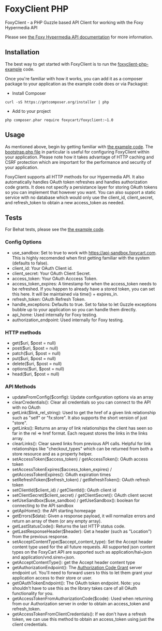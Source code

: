 # FoxyClient PHP
FoxyClient - a PHP Guzzle based API Client for working with the Foxy Hypermedia API

Please see <a href="https://api.foxycart.com/docs">the Foxy Hypermedia API documentation</a> for more information.

## Installation

The best way to get started with FoxyClient is to run the <a href="https://github.com/FoxyCart/foxyclient-php-example">foxyclient-php-example</a> code.

Once you're familiar with how it works, you can add it as a composer package to your application as the example code does or via Packagist:

 * Install Composer

`curl -sS https://getcomposer.org/installer | php`

 * Add to your project

`php composer.phar require foxycart/foxyclient:~1.0`

## Usage

As mentioned above, begin by getting familiar with <a href="https://github.com/FoxyCart/foxyclient-php-example">the example code</a>. The <a href="https://github.com/FoxyCart/foxyclient-php-example/blob/master/bootstrap.php">bootstrap.php file</a> in particular is useful for configuring FoxyClient within your application. Please note how it takes advantage of HTTP caching and CSRF protection which are important for the performance and security of your application.

FoxyClient supports all HTTP methods for our Hypermedia API. It also automatically handles OAuth token refreshes and handles authorization code grants. It does not specify a persistance layer for storing OAuth tokens so you can implement that however you want. You can also support a static service with no database which would only use the client_id, client_secret, and refresh_token to obtain a new access_token as needed.

## Tests

For Behat tests, please see the <a href="https://github.com/FoxyCart/foxyclient-php-example/blob/master/features/">the example code</a>.

### Config Options
 * use_sandbox: Set to true to work with https://api-sandbox.foxycart.com. This is highly recomended when first getting familiar with the system (defaults to false).
 * client_id: Your OAuth Client id.
 * client_secret: Your OAuth Client Secret.
 * access_token: Your OAuth Acccess Token.
 * access_token_expires: A timestamp for when the access_token needs to be refreshed. If you happen to already have a stored token, you can set this here. It will be maintained via time() + expires_in.
 * refresh_token: OAuth Refresh Token.
 * handle_exceptions: Defaults to true. Set to false to let Guzzle exceptions bubble up to your application so you can handle them directly.
 * api_home: Used internally for Foxy testing.
 * authorization_endpoint: Used internally for Foxy testing.

### HTTP methods
 * get($uri, $post = null)
 * post($uri, $post = null)
 * patch($uri, $post = null)
 * put($uri, $post = null)
 * delete($uri, $post = null)
 * options($uri, $post = null)
 * head($uri, $post = null)

### API Methods
 * updateFromConfig($config): Update configuration options via an array
 * clearCredentials(): Clear all credentials so you can connect to the API with no OAuth
 * getLink($link_rel_string): Used to get the href of a given link relationship such as "self" or "fx:store". It also supports the short version of just "store".
 * getLinks(): Returns an array of link relationships the client has seen so far in the rel => href format. Each request stores the links in the links array.
 * clearLinks(): Clear saved links from previous API calls. Helpful for link relationships like "checkout_types" which can be returned from both a store resource and as a property helper.
 * setAccessToken($access_token) / getAccessToken(): OAuth access token
 * setAccessTokenExpires($access_token_expires) / getAccessTokenExpires(): OAuth expiration times
 * setRefreshToken($refresh_token) / getRefreshToken(): OAuth refresh token
 * setClientId($client_id) / getClientId(): OAuth client id
 * setClientSecret($client_secret) / getClientSecret(): OAuth client secret
 * setUseSandbox($use_sandbox) / getUseSandbox(): boolean for connecting to the API sandbox
 * getApiHome(): the API starting homepage
 * getErrors($data): Given a response payload, it will normalize errors and return an array of them (or any empty array).
 * getLastStatusCode(): Returns the last HTTP status code.
 * getLastResponseHeader($header): Get a header (such as "Location") from the previous response.
 * setAcceptContentType($accept_content_type): Set the Accept header content type used for the all future requests. All supported json content types on the FoxyCart API are supported such as application/hal+json and application/vnd.siren+json.
 * getAcceptContentType(): get the Accept header content type
 * getAuthorizationEndpoint(): The <a href="https://tools.ietf.org/html/rfc6749#section-4.1">Authorization Code Grant</a> server endpoint url. You'll need to forward users to this to let them grant your application access to their store or user.
 * getOAuthTokenEndpoint(): The OAuth token endpoint. Note: you shouldn't have to use this as the library takes care of all OAuth functionality for you.
 * getAccessTokenFromAuthorizationCode($code): Used when returning from our Authorization server in order to obtain an access_token and refresh_token.
 * getAccessTokenFromClientCredentials(): If we don't have a refresh token, we can use this method to obtain an access_token using just the client credentials.
